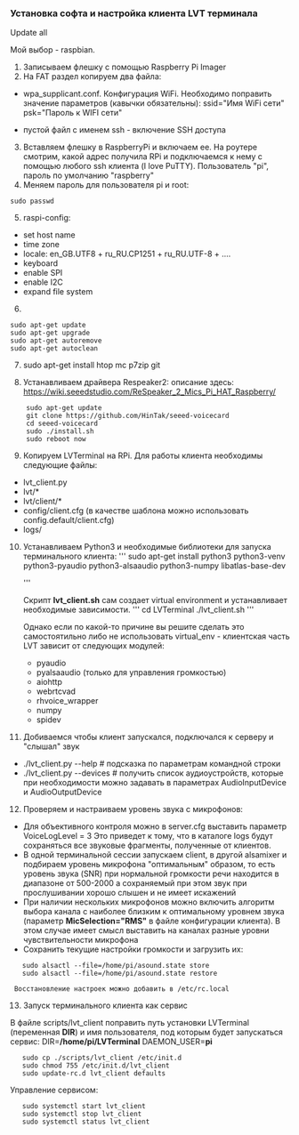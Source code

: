 ### Установка софта и настройка клиента LVT терминала

Update all

Мой выбор - raspbian.
1. Записываем флешку с помощью Raspberry Pi Imager
2. На FAT раздел копируем два файла:
  * wpa_supplicant.conf. Конфигурация WiFi.
      Необходимо поправить значение параметров (кавычки обязательны):
      ssid="Имя WiFi сети"
      psk="Пароль к WIFI сети"

  * пустой файл с именем ssh - включение SSH доступа
3. Вставляем флешку в RaspberryPi и включаем ее. На роутере смотрим, какой адрес получила RPi 
     и подключаемся к нему с помощью любого ssh клиента (I love PuTTY). 
     Пользователь "pi", пароль по умолчанию "raspberry"
4. Меняем пароль для пользователя pi и root:
```passwd
sudo passwd
```
5. raspi-config:
  * set host name
  * time zone
  * locale: en_GB.UTF8 + ru_RU.CP1251 + ru_RU.UTF-8 + ....
  * keyboard
  * enable SPI
  * enable I2C
  * expand file system
6.
```
sudo apt-get update
sudo apt-get upgrade
sudo apt-get autoremove
sudo apt-get autoclean
```

7. sudo apt-get install htop mc p7zip git


8. Устанавливаем драйвера Respeaker2:
    описание здесь:  https://wiki.seeedstudio.com/ReSpeaker_2_Mics_Pi_HAT_Raspberry/
```
    sudo apt-get update
    git clone https://github.com/HinTak/seeed-voicecard
    cd seeed-voicecard
    sudo ./install.sh
    sudo reboot now
```
9. Копируем LVTerminal на RPi. Для работы клиента необходимы следующие файлы:
  * lvt_client.py
  * lvt/*
  * lvt/client/*
  * config/client.cfg  (в качестве шаблона можно использовать config.default/client.cfg)
  * logs/
  

10. Устанавливаем Python3 и необходимые библиотеки для запуска терминального клиента:
    '''
    sudo apt-get install python3 python3-venv python3-pyaudio python3-alsaaudio python3-numpy libatlas-base-dev 

    '''

    Скрипт **lvt_client.sh** сам создает virtual environment и устанавливает необходимые зависимости.
    '''
    cd LVTerminal
    ./lvt_client.sh
    '''

    Однако если по какой-то причине вы решите сделать это самостоятильно либо не использовать virtual_env - клиентская часть LVT зависит от следующих модулей:

    * pyaudio
    * pyalsaaudio (только для управления громкостью)
    * aiohttp
    * webrtcvad
    * rhvoice_wrapper 
    * numpy
    * spidev

11. Добиваемся чтобы клиент запускался, подключался к серверу и "слышал" звук
  * ./lvt_client.py --help    # подсказка по параметрам командной строки
  * ./lvt_client.py --devices # получить список аудиоустройств, которые при необходимости можно задавать 
       в параметрах AudioInputDevice и AudioOutputDevice

12. Проверяем и настраиваем уровень звука с микрофонов:
  * Для объективного контроля можно в server.cfg выставить параметр VoiceLogLevel = 3
     Это приведет к тому, что в каталоге logs будут сохраняться все звуковые фрагменты, полученные от клиентов.
  * В одной терминальной сессии запускаем client, в другой alsamixer и подбираем уровень микрофона "оптимальным" образом,
     то есть уровень звука (SNR) при нормальной громкости речи находится в диапазоне от 500-2000 а сохраняемый 
     при этом звук при прослушивании хорошо слышен и не имеет искажений
  * При наличии нескольких микрофонов можно включить алгоритм выбора канала с наиболее близким к оптимальному
     уровнем звука (параметр **MicSelection="RMS"** в файле конфигурации клиента).
     В этом случае имеет смысл выставить на каналах разные уровни чувствительности микрофона
  * Сохранить текущие настройки громкости и загрузить их:
  ```
     sudo alsactl --file=/home/pi/asound.state store
     sudo alsactl --file=/home/pi/asound.state restore
  ```
     Восстановление настроек можно добавить в /etc/rc.local

13. Запуск терминального клиента как сервис

   В файле scripts/lvt_client поправить путь установки LVTerminal (переменная **DIR**) и имя пользователя, под которым будет запускаться сервис:
   DIR=**/home/pi/LVTerminal**
   DAEMON_USER=**pi**
```
   sudo cp ./scripts/lvt_client /etc/init.d
   sudo chmod 755 /etc/init.d/lvt_client
   sudo update-rc.d lvt_client defaults
```
Управление сервисом:
```
   sudo systemctl start lvt_client
   sudo systemctl stop lvt_client
   sudo systemctl status lvt_client
```



